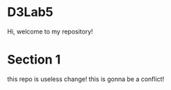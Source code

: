 # D3Lab5
Hi, welcome to my repository!
# Section 1
this repo is useless
change!
this is gonna be a conflict!
